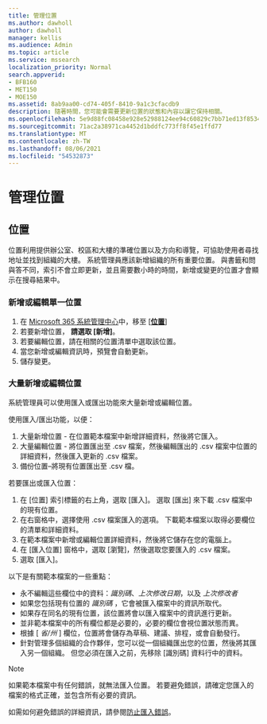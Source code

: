 ```yaml
---
title: 管理位置
ms.author: dawholl
author: dawholl
manager: kellis
ms.audience: Admin
ms.topic: article
ms.service: mssearch
localization_priority: Normal
search.appverid:
- BFB160
- MET150
- MOE150
ms.assetid: 8ab9aa00-cd74-405f-8410-9a1c3cfacdb9
description: 隨著時間，您可能會需要更新位置的狀態和內容以讓它保持相關。
ms.openlocfilehash: 5e9d88fc08458e928e52988124ee94c60829c7bb71ed13f8534b71ca08e2d50c
ms.sourcegitcommit: 71ac2a38971ca4452d1bddfc773ff8f45e1ffd77
ms.translationtype: MT
ms.contentlocale: zh-TW
ms.lasthandoff: 08/06/2021
ms.locfileid: "54532873"
---
```

# <a name="manage-locations"></a>管理位置

## <a name="location"></a>位置

位置利用提供辦公室、校區和大樓的準確位置以及方向和導覽，可協助使用者尋找地址並找到組織的大樓。 系統管理員應該新增組織的所有重要位置。 與書籤和問與答不同，索引不會立即更新，並且需要數小時的時間，新增或變更的位置才會顯示在搜尋結果中。

### <a name="add-or-edit-a-single-location"></a>新增或編輯單一位置

1. 在 [Microsoft 365 系統管理中心](https://admin.microsoft.com)中，移至 [[**位置**](https://admin.microsoft.com/Adminportal/Home#/MicrosoftSearch/locations)]
1. 若要新增位置， **請選取 [新增]**。
1. 若要編輯位置，請在相關的位置清單中選取該位置。
1. 當您新增或編輯資訊時，預覽會自動更新。
1. 儲存變更。

### <a name="bulk-add-or-edit-locations"></a>大量新增或編輯位置

系統管理員可以使用匯入或匯出功能來大量新增或編輯位置。

使用匯入/匯出功能，以便：

1. 大量新增位置 - 在位置範本檔案中新增詳細資料，然後將它匯入。
1. 大量編輯位置 - 將位置匯出至 .csv 檔案，然後編輯匯出的 .csv 檔案中位置的詳細資料，然後匯入更新的 .csv 檔案。
1. 備份位置–將現有位置匯出至 .csv 檔。

若要匯出或匯入位置：

1. 在 [位置] 索引標籤的右上角，選取 [匯入]。
選取 [匯出] 來下載 .csv 檔案中的現有位置。
1. 在右窗格中，選擇使用 .csv 檔案匯入的選項。
下載範本檔案以取得必要欄位的清單和詳細資料。
1. 在範本檔案中新增或編輯位置詳細資料，然後將它儲存在您的電腦上。
1. 在 [匯入位置] 窗格中，選取 [瀏覽]，然後選取您要匯入的 .csv 檔案。
1. 選取 [匯入]。

以下是有關範本檔案的一些重點：

- 永不編輯這些欄位中的資料：*識別碼*、*上次修改日期*，以及 *上次修改者*
- 如果您包括現有位置的 *識別碼* ，它會被匯入檔案中的資訊所取代。
- 如果存在同名的現有位置，該位置將會以匯入檔案中的資訊進行更新。
- 並非範本檔案中的所有欄位都是必要的，必要的欄位會視位置狀態而異。
- 根據 [ *省/州* ] 欄位，位置將會儲存為草稿、建議、排程，或會自動發行。
- 針對管理多個組織的合作夥伴，您可以從一個組織匯出您的位置，然後將其匯入另一個組織。 但您必須在匯入之前，先移除 [識別碼] 資料行中的資料。

> [!NOTE]
> 如果範本檔案中有任何錯誤，就無法匯入位置。 若要避免錯誤，請確定您匯入的檔案的格式正確，並包含所有必要的資訊。

如需如何避免錯誤的詳細資訊，請參閱[防止匯入錯誤](manage-bookmarks.md#prevent-import-errors)。
